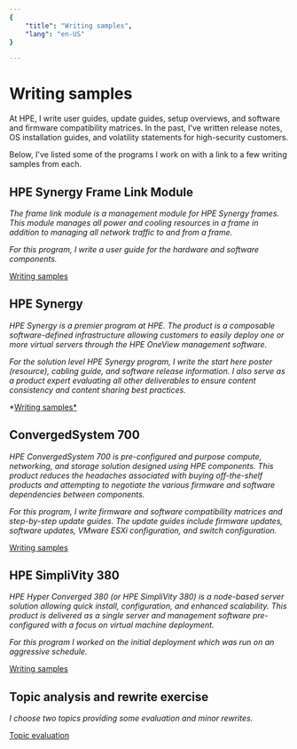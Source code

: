 ```yaml
---
{
    "title": "Writing samples",
    "lang": "en-US"
}

---
```


# Writing samples

At HPE, I write user guides, update guides, setup overviews, and software and firmware compatibility matrices. In the past, I've written release notes, OS installation guides, and volatility statements for high-security customers.

Below, I've listed some of the programs I work on with a link to a few writing samples from each.


## HPE Synergy Frame Link Module
*The frame link module is a management module for HPE Synergy frames.  This module manages all power and cooling resources in a frame in addition to managing all network traffic to and from a frame.* 

*For this program, I write a user guide for the hardware and software components.*

[Writing samples](framelinkmodule.html)


## HPE Synergy

*HPE Synergy is a premier program at HPE. The product is a composable software-defined infrastructure allowing customers to easily deploy one or more virtual servers through the HPE OneView management software.* 

*For the solution level HPE Synergy program, I write the start here poster (resource), cabling guide, and software release information. I also serve as a product expert evaluating all other deliverables to ensure content consistency and content sharing best practices.* 

*[Writing samples*](synergy.html)


## ConvergedSystem 700

*HPE ConvergedSystem 700 is pre-configured and purpose compute, networking, and storage solution designed using HPE components. This product reduces the headaches associated with buying off-the-shelf products and attempting to negotiate the various firmware and software dependencies between components.*

*For this program, I write firmware and software compatibility matrices and step-by-step update guides. The update guides include firmware updates, software updates, VMware ESXi configuration, and switch configuration.* 

[Writing samples](cs700.html)


## HPE SimpliVity 380

*HPE Hyper Converged 380 (or HPE SimpliVity 380) is a node-based server solution allowing quick install, configuration, and enhanced scalability. This product is delivered as a single server and management software pre-configured with a focus on virtual machine deployment.*

*For this program I worked on the initial deployment which was run on an aggressive schedule.* 

[Writing samples](simplivity380.html)


## Topic analysis and rewrite exercise

*I choose two topics providing some evaluation and minor rewrites.* 

[Topic evaluation](topicevaluation.html)